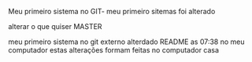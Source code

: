 Meu primeiro sistema no GIT- meu primeiro sitemas foi alterado

alterar o que quiser 
MASTER



meu primeiro sistema no git externo 
alterdado README as 07:38 no meu computador
estas alterações formam feitas no computador casa